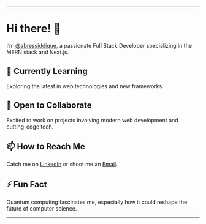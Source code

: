 
---

# Hi there! 👋




I’m [@abressiddique](https://portfolio-website-git-master-abressiddiques-projects.vercel.app/), a passionate Full Stack Developer specializing in the MERN stack and Next.js.




## 🌱 Currently Learning
Exploring the latest in web technologies and new frameworks.



## 💞️ Open to Collaborate
Excited to work on projects involving modern web development and cutting-edge tech.

## 📫 How to Reach Me
Catch me on [LinkedIn](https://www.linkedin.com/in/abressiddique) or shoot me an [Email](mailto:abressiddique@gmail.com).

## ⚡ Fun Fact
Quantum computing fascinates me, especially how it could reshape the future of computer science.

---

